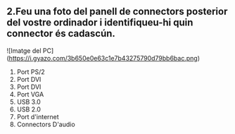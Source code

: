 ## 2.Feu una foto del panell de connectors posterior del vostre ordinador i identifiqueu-hi quin connector és cadascún.

![Imatge del PC] (https://i.gyazo.com/3b650e0e63c1e7b43275790d79bb6bac.png)

1. Port PS/2
2. Port DVI
2. Port DVI
4. Port VGA
5. USB 3.0
6. USB 2.0
7. Port d'internet
8. Connectors D'audio

 
